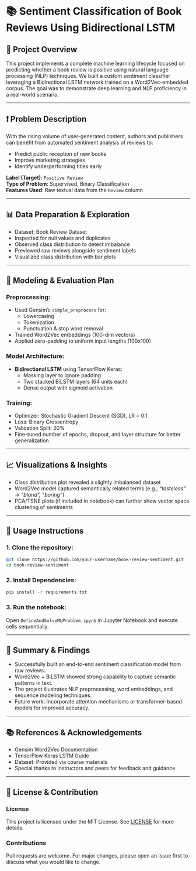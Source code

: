 # 📚 Sentiment Classification of Book Reviews Using Bidirectional LSTM

## 🧠 Project Overview
This project implements a complete machine learning lifecycle focused on predicting whether a book review is positive using natural language processing (NLP) techniques. We built a custom sentiment classifier leveraging a Bidirectional LSTM network trained on a Word2Vec-embedded corpus. The goal was to demonstrate deep learning and NLP proficiency in a real-world scenario.

---

## ❗ Problem Description
With the rising volume of user-generated content, authors and publishers can benefit from automated sentiment analysis of reviews to:
- Predict public reception of new books
- Improve marketing strategies
- Identify underperforming titles early

**Label (Target)**: `Positive Review`  
**Type of Problem**: Supervised, Binary Classification  
**Features Used**: Raw textual data from the `Review` column

---

## 📊 Data Preparation & Exploration
- Dataset: Book Review Dataset
- Inspected for null values and duplicates
- Observed class distribution to detect imbalance
- Previewed raw reviews alongside sentiment labels
- Visualized class distribution with bar plots

---

## 🔎 Modeling & Evaluation Plan
### Preprocessing:
- Used Gensim’s `simple_preprocess` for:
  - Lowercasing
  - Tokenization
  - Punctuation & stop word removal
- Trained Word2Vec embeddings (100-dim vectors)
- Applied zero-padding to uniform input lengths (100x100)

### Model Architecture:
- **Bidirectional LSTM** using TensorFlow Keras:
  - Masking layer to ignore padding
  - Two stacked BiLSTM layers (64 units each)
  - Dense output with sigmoid activation

### Training:
- Optimizer: Stochastic Gradient Descent (SGD), LR = 0.1
- Loss: Binary Crossentropy
- Validation Split: 20%
- Fine-tuned number of epochs, dropout, and layer structure for better generalization

---

## 📈 Visualizations & Insights
- Class distribution plot revealed a slightly imbalanced dataset
- Word2Vec model captured semantically related terms (e.g., _“tasteless” → “bland”, “boring”_)
- PCA/TSNE plots (if included in notebook) can further show vector space clustering of sentiments

---

## 🚀 Usage Instructions

### 1. Clone the repository:
```bash
git clone https://github.com/your-username/book-review-sentiment.git
cd book-review-sentiment
```

### 2. Install Dependencies:
```bash
pip install -r requirements.txt
```

### 3. Run the notebook:
Open `DefineAndSolveMLProblem.ipynb` in Jupyter Notebook and execute cells sequentially.

---

## 📌 Summary & Findings
- Successfully built an end-to-end sentiment classification model from raw reviews.
- Word2Vec + BiLSTM showed strong capability to capture semantic patterns in text.
- The project illustrates NLP preprocessing, word embeddings, and sequence modeling techniques.
- Future work: Incorporate attention mechanisms or transformer-based models for improved accuracy.

---

## 📚 References & Acknowledgements
- Gensim Word2Vec Documentation
- TensorFlow Keras LSTM Guide
- Dataset: Provided via course materials
- Special thanks to instructors and peers for feedback and guidance

---

## 📄 License & Contribution

### License
This project is licensed under the MIT License. See [LICENSE](LICENSE) for more details.

### Contributions
Pull requests are welcome. For major changes, please open an issue first to discuss what you would like to change.

